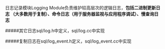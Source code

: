 日志记录模块Logging Module负责维护较高层次的逻辑日志，**包括二进制更新日志
（大多数用于复制）、命令日志（用于服务器监视与应用程序调试）、慢查询日志**

#####其它日志sql/log.h中定义，sql/log.cc中实现

#####复制日志在sql/log_event.h定义，sql/log_event.cc中实现


